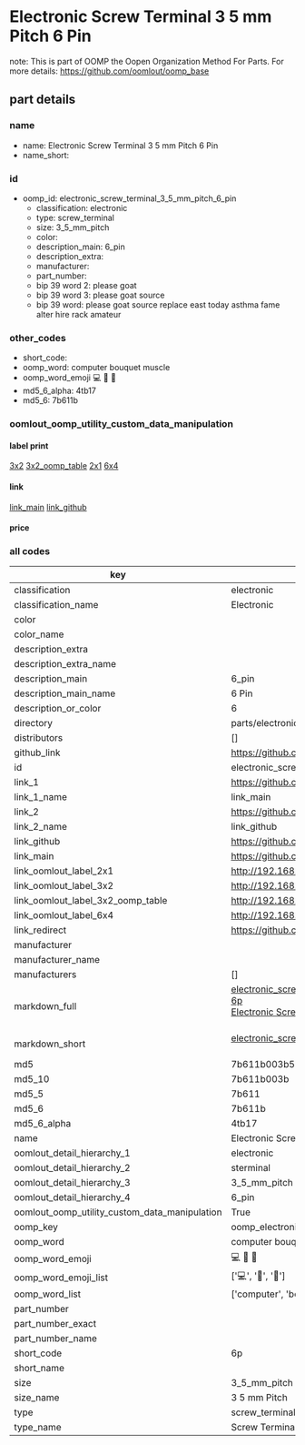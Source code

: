 # Electronic Screw Terminal 3 5 mm Pitch 6 Pin  

note: This is part of OOMP the Oopen Organization Method For Parts. For more details: https://github.com/oomlout/oomp_base

##  part details
  







### name
* name: Electronic Screw Terminal 3 5 mm Pitch 6 Pin
* name_short: 
### id
* oomp_id: electronic_screw_terminal_3_5_mm_pitch_6_pin
  * classification: electronic
  * type: screw_terminal
  * size: 3_5_mm_pitch
  * color: 
  * description_main: 6_pin
  * description_extra: 
  * manufacturer: 
  * part_number: 
  * bip 39 word 2: please goat
  * bip 39 word 3: please goat source
  * bip 39 word: please goat source replace east today asthma fame alter hire rack amateur

### other_codes
* short_code: 
* oomp_word: computer bouquet muscle
* oomp_word_emoji :computer: :bouquet: :muscle:
* md5_6_alpha: 4tb17
* md5_6: 7b611b






### oomlout_oomp_utility_custom_data_manipulation
#### label print
[3x2](http://192.168.1.245:1112/?label=oomp%204tb17)
[3x2_oomp_table](http://192.168.1.108:1112/?label=oomp%204tb17)
[2x1](http://192.168.1.242:1112/?label=oomp%204tb17)
[6x4](http://192.168.1.55:1112/?label=oomp%204tb17)    

#### link

[link_main](https://github.com/oomlout/oomlout_oomp_version_1_messy/tree/main/parts/electronic_screw_terminal_3_5_mm_pitch_6_pin) [link_github](https://github.com/oomlout/oomlout_oomp_version_1_messy/tree/main/parts/electronic_screw_terminal_3_5_mm_pitch_6_pin)                             

#### price







### all codes 
| key | value |  
| --- | --- |  
| classification | electronic |  
| classification_name | Electronic |  
| color |  |  
| color_name |  |  
| description_extra |  |  
| description_extra_name |  |  
| description_main | 6_pin |  
| description_main_name | 6 Pin |  
| description_or_color | 6 |  
| directory | parts/electronic_screw_terminal_3_5_mm_pitch_6_pin |  
| distributors | [] |  
| github_link | https://github.com/oomlout/oomlout_oomp_part_src/tree/main/parts/electronic_screw_terminal_3_5_mm_pitch_6_pin |  
| id | electronic_screw_terminal_3_5_mm_pitch_6_pin |  
| link_1 | https://github.com/oomlout/oomlout_oomp_version_1_messy/tree/main/parts/electronic_screw_terminal_3_5_mm_pitch_6_pin |  
| link_1_name | link_main |  
| link_2 | https://github.com/oomlout/oomlout_oomp_version_1_messy/tree/main/parts/electronic_screw_terminal_3_5_mm_pitch_6_pin |  
| link_2_name | link_github |  
| link_github | https://github.com/oomlout/oomlout_oomp_version_1_messy/tree/main/parts/electronic_screw_terminal_3_5_mm_pitch_6_pin |  
| link_main | https://github.com/oomlout/oomlout_oomp_version_1_messy/tree/main/parts/electronic_screw_terminal_3_5_mm_pitch_6_pin |  
| link_oomlout_label_2x1 | http://192.168.1.242:1112/?label=oomp%204tb17 |  
| link_oomlout_label_3x2 | http://192.168.1.245:1112/?label=oomp%204tb17 |  
| link_oomlout_label_3x2_oomp_table | http://192.168.1.108:1112/?label=oomp%204tb17 |  
| link_oomlout_label_6x4 | http://192.168.1.55:1112/?label=oomp%204tb17 |  
| link_redirect | https://github.com/oomlout/oomlout_oomp_version_1_messy/tree/main/parts/electronic_screw_terminal_3_5_mm_pitch_6_pin |  
| manufacturer |  |  
| manufacturer_name |  |  
| manufacturers | [] |  
| markdown_full | [electronic_screw_terminal_3_5_mm_pitch_6_pin](none)<br>[6p](none)<br>[Electronic Screw Terminal 3 5 Mm Pitch 6 Pin](none)<br><br> |  
| markdown_short | [electronic_screw_terminal_3_5_mm_pitch_6_pin](none)<br><br> |  
| md5 | 7b611b003b5261c38d22db6da0190533 |  
| md5_10 | 7b611b003b |  
| md5_5 | 7b611 |  
| md5_6 | 7b611b |  
| md5_6_alpha | 4tb17 |  
| name | Electronic Screw Terminal 3 5 mm Pitch 6 Pin |  
| oomlout_detail_hierarchy_1 | electronic |  
| oomlout_detail_hierarchy_2 | sterminal |  
| oomlout_detail_hierarchy_3 | 3_5_mm_pitch |  
| oomlout_detail_hierarchy_4 | 6_pin |  
| oomlout_oomp_utility_custom_data_manipulation | True |  
| oomp_key | oomp_electronic_screw_terminal_3_5_mm_pitch_6_pin |  
| oomp_word | computer bouquet muscle |  
| oomp_word_emoji | :computer: :bouquet: :muscle: |  
| oomp_word_emoji_list | [':computer:', ':bouquet:', ':muscle:'] |  
| oomp_word_list | ['computer', 'bouquet', 'muscle'] |  
| part_number |  |  
| part_number_exact |  |  
| part_number_name |  |  
| short_code | 6p |  
| short_name |  |  
| size | 3_5_mm_pitch |  
| size_name | 3 5 mm Pitch |  
| type | screw_terminal |  
| type_name | Screw Terminal |  
